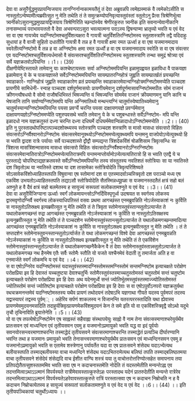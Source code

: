 

  
देवा वा असुरैर्युद्धमुपप्रायन्विजयाय तानग्निर्नान्वकामयतैतुं तं देवा अब्रुवन्नपि त्वमेह्यस्माकं वै त्वमेकोऽसीति स नास्तुतोऽन्वेष्यामीत्यब्रवीत्सुत नु मेति तथेति तं ते समुत्क्रम्योपनिवृत्यास्तुवंस्तां स्तुतोऽनु प्रैत्स त्रिश्रेणिर्भूत्वा त्र्यनीकोऽसुरान्युद्धमुपप्रायद्विजयाय त्रिश्रेणिरिति च्छन्दांस्येव श्रेणीरकुरुत त्र्यनीक इति सवनान्येवानीकानि तनासम्भाव्यं पराभावयत्ततो वै देवा अभवन्पराऽसुरा भवत्यात्मना पराऽस्य द्विषन्पाप्मा भ्रातृव्यो भवति य एवं वेद सा वा एषा गायत्र्येव यदग्निष्टोमश्चतुर्विंशत्यक्षरा वै गायत्री चतुर्विंशतिरग्निष्टोमस्य स्तुतशस्त्राणि तद्वै यदिदाहुः सुधायां ह वै वाजी सुहितो दधातीति गायत्री वै तन्न ह वै गायत्री क्षमा रमत ऊर्ध्वा ह वा एषा यजमानमादाय स्वरेतीत्यग्निष्टोमो वै तन्न ह वा अग्निष्टोमः क्षमा रमत ऊर्ध्वो ह वा एष यजमानमादाय स्वरेति स वा एष संवत्सर एव यदग्निष्टोमश्चतुर्विंशत्यर्धमासो वै संवत्सरश्चतुर्विंशतिरग्निष्टोमस्य स्तुतशस्त्राणि तन्था समुद्रं श्रोत्र्या एवं सर्वे यज्ञक्रतवोऽपियन्ति ।।1।। (39)  
दीक्षणीयेष्टिस्तायते तामेवानु याः काश्चेष्टायस्ताः सर्वा अग्निष्टोममपियन्ति इळामुपह्वयत इळाविधा वै पाकयज्ञा इळामेवानु ये के च पाकयज्ञास्ते सर्वेऽग्निष्टोममपियन्ति सायम्प्रातरग्निहोत्रं जुह्वति सायम्प्रातर्व्रतं प्रयच्छन्ति स्वाहाकारे- णाग्निहोत्रं जुह्वति स्वाहाकारेण व्रतं प्रयच्छन्ति स्वाहाकारमेवान्वग्निहोत्रमग्निष्टोममप्येति पञ्चदश प्रायणीये सामिधेनी- रन्वाह पञ्चदश दर्शपूर्णमासयोः प्रायणीयमेवानु दर्शपूर्णमासावग्निष्टोममपीतः सोमं राजानं क्रीणन्त्यौषधयो वै सोमो राजौषधिभिस्तं भिषज्यन्ति यं भिषज्यन्ति सोममेव राजानं क्रीयमाणमनु यानि कानि च भेषजानि तानि सर्वाण्यग्निष्टोममपि यन्ति अग्निमातिथ्ये मन्थन्त्यग्निं चातुर्मास्येष्वातिथ्यमेवानु चातुर्मास्यान्यग्निष्टोममपियन्ति पयसा प्रवर्ग्ये चरन्ति पयसा दाक्षायणयज्ञे प्रवर्ग्यमेवानु दाक्षायणयज्ञोऽग्निष्टोममप्येति पशुरुपवसथे भवति तमेवानु ये के च पशुबन्धास्ते सर्वेऽग्निष्टोम- मपि यन्ति इळादधो नाम यज्ञक्रतुस्तं दध्ना चरन्ति दध्ना दधिघर्मे दधिघर्ममेवान्विळादाधोऽग्निष्टोममप्येति ।।2।। (40)  
इति नु पुरस्तादथोपरिष्टात्पञ्चदशोक्थ्यस्य स्तोस्त्राणि पञ्चदश शस्त्राणि स मासो मासधा संवत्सरो विहितः संवत्सरोऽग्निर्वैश्वानरोऽग्निष्टोमः संवत्सरमेवानूक्थ्योऽग्निष्टोममप्येत्युक्थ्यमपि यन्तमनु वाजपेयोऽप्येत्युक्थ्यो हि स भवति द्वादश रात्रेः पर्यायाः सर्वे पञ्चदशास्ते द्वौद्वौ सम्पद्यन्त त्रिंशदेकविंशं षोळशिसाम त्रिवृत्सन्धिः सा त्रिंशत्स मासत्रिंशन्मासस्य मासधा संवत्सरो विहितः संवत्सरोऽग्निर्वैश्वानरोऽग्निरग्निष्टोमः संवत्सरमेवान्वतिरात्रोऽग्निष्टोममप्येत्यतिरात्रमपि यन्तमन्वप्तोर्यामोऽप्येत्यत्यतिरात्रो हि स भवति एतद्वै ये च पुरस्ताद्ये चोपरिष्टाद्यज्ञक्रतवस्ते सर्वेऽग्निष्टोममपियन्ति तस्य संस्तुतस्य नवतिशतं स्तोत्रियाः सा या नवतिस्ते दश त्रिवृतोऽथ या नवतिस्ते दशाथ या दश तासामेका स्तोत्रियोदेति त्रिवृत्परिशिष्यते सोऽसावेकविंशोध्याहितस्तपति विषुवान्वा एष स्तोमानां दश वा एतस्मादर्वाञ्चस्त्रिवृतो दश पराञ्चो मध्य एष एकविंश उभयतोऽध्याहितस्तपति तद्याऽसौ स्तोत्रियोदेति सैतस्मिन्नध्यूह्ळा स यजमानस्तदतैतं क्षत्रं सहो बलं अश्नुते ह वै दैवं क्षत्रं सहो बलमेतस्य ह सायुज्यं सरूपतां सलोकतामश्नुते य एवं वेद ।।3।। (41)  
देवा वा असुरैर्विजिग्याना ऊर्ध्वाः स्वर्गं लोकमायन्त्सोऽग्निर्दिविस्पृगूर्ध्व उदश्रयत स स्वर्गस्य लोकस्य द्वारमवृणोदग्निर्वै स्वर्गस्य लोकस्याधिपतिस्तं वसवः प्रथमा आगच्छंस्त एनमब्रुवन्निति नोऽर्जस्याकाशं नः कुर्विति स नास्तुतोऽतिस्रक्ष्य इत्यब्रवीत्सुत नु मेति तथेति तं ते त्रिवृता स्तोमेनास्तुवंस्तान्स्तुतोऽत्यार्जत ते यथालोकमगच्छन्तं रुद्रा आगच्छंस्त एनमब्रुवन्नति नोऽर्जस्याकाशं नः कुर्विति स नास्तुतोऽतिस्रक्षस्य इत्यनुब्रवीत्स्तुत नु मेति तथेति तं ते पञ्चदशेन स्तोमेनास्तुवंस्तान्त्सुतोऽत्यार्जत ते यथालोकमगच्छन्तमादित्या आगच्छंस्त एनमब्रुवन्निति नोऽर्जस्याकाशं नः कुर्विति स नास्तुतोऽस्रक्ष्य इत्यनुबवीत्स्तुत नु मेति तथेति । तं ते सप्तदशेन स्तोमेनास्तुवन्त्स्तान्स्तुतोऽर्त्यार्जत ते यथा लोकमगच्छन्तं विश्वे देवा आगच्छस्तं एनमब्रुवन्नति नोऽर्जस्याकाशं नः कुर्विति स नास्तुतोऽतिस्रक्ष्य इत्यब्रवीत्स्तुत नु मेति तथेति तं ते एकविंशेन स्तोमेनास्तुवंस्तान्स्तुतोऽत्यार्जत ते यथालोकमगच्छनैकैकेन वै तं देवाः स्तोमेनास्तुवंस्तान्न्स्तुतोऽत्यार्जत ते यथालोकमगच्छ नथ हैनमेष एतैः सर्वैः स्तोमैः स्तौति यो यजते यश्चैनमेवं वेदाती तु तमार्जता अति ह वा एनमार्जते स्वर्गं लोकमभि य एवं वेद ।।4।। (42)  
स वा एषोऽग्निरेव यदग्निष्टोमस्तं यदास्तुवंस्तस्मादग्निस्तोमस्तमग्निस्तोमं सन्तमग्निष्टोम इत्याचक्षते परोक्षेण परोक्षप्रिया इव हि देवास्तं यच्चतुष्टया देवाश्चतुर्भिः स्तोमैरस्तुवंस्तस्माच्चतुस्तोमस्तं चतुस्तोमं सन्तं चतुष्टोम इत्याचक्षते परोक्षेण परोक्षप्रिया इव हि देवाः अथ यदेनमूर्ध्वे सन्तं ज्योतिर्भूतमस्तुवंस्तस्माज्ज्योतिस्तोमस्तं ज्योतिस्तोमं सन्तं ज्योतिष्टोम इत्याचक्षते परोक्षेण परोक्षप्रिया इव हि देवाः स वा एषोऽपुर्वोऽनपरो यज्ञक्रतुर्यथा रथचक्रमनन्तमेवं यदग्निष्टोमस्तस्य यथैव प्रायणं तथोदयनं तदेषाऽभि यज्ञगाथा गीयते यदस्य पुर्वमपरं तदस्य यद्वास्यापरं तद्वस्य पूर्वम्् । अहेरिव सर्पणं शाकलस्य न विजानन्ति यतरत्पररस्तादिति यथा ह्येवास्य प्रायणमेवमुदयनमसदिति तदाहुर्यत्त्रिवृत्प्रायणमेकविंशमुदयनं केन ते समे इति यो वा एकविंशस्त्रिवृद्वै सोऽथो यदुभे तृचौ तृचिनाविति ब्रुयात्तेनेति ।।5।। (43)  
यो वा एष तपत्येषोऽग्निष्टोमेन एष साह्नस्तं सहैवाह्ना संस्थापयेयुः साह्नो वै नाम तेना संवत्सरमाणाश्चरेयुर्यथैव प्रातःसवन एवं माध्यन्दिन एवं तृतीयसवन एवमु ह यजमानोऽप्रमायुको भवति यद्ध वा इदं पूर्वयोः सवनयोरसन्त्वरमाणाश्चरन्ति तस्माद्धेदं तृतीयसवने संवत्सरमाणाश्चरन्ति तस्माद्धेतं प्रत्यञ्चि दीर्घारण्यानि भवन्ति तथा ह यजमानः प्रमायुको भवति तेनासन्त्वरमाणाश्चरेयुर्यथैव प्रातःसवन एवं माध्यन्दिनसवन एवमु ह यजमानोऽप्रमायुको भवति स एतामेव शस्त्रेणानु पर्यावर्तेत यदा वा एष प्रातःसवने शंसेदथ यदाऽभ्येत्यथ बलीयास्तपति तस्माद्बलीयस्या वाचा मध्यन्दिने शंसेदथ यदाऽभितरामेत्यथ बलिष्ठं तपति तस्माद्बलिष्ठतमया वाचा तृतीयसवने शंसेदेवं शंसेद्यदि वाच ईशीत वाग्घि शस्त्रं यया तु वाचोत्तरोत्तरिण्योत्सहेत समापनाय तया प्रतिपद्येतैतत्सुशस्ततममिव भवति सवा एष न कदाचनास्तमेति नोदेति तं यदस्तमेतीति मन्यन्तेऽह्न एव तदन्तमित्वाऽथाऽऽत्मानं विपर्यस्यते रात्रीमेवावस्तात्कुरुतेऽहः परस्तादथ यदेनं प्रातरुदेतीति मन्यन्ते रात्रेरेव तदन्तमित्वाऽथाऽऽत्मानं विपर्यस्यतेऽहरेवावस्तात्कुरुते रात्रिं परस्तात्सवा एष न कदाचन निम्रोचति न ह वै कदाचन निम्रोचत्येतस्य ह सायुज्यं सरूपतां सलोकतामश्नुते य एवं वेद य एवं वेद ।।6।। (44) ।। इति तृतीयपञ्चिकायां चतुर्थोऽध्यायः ।।  
